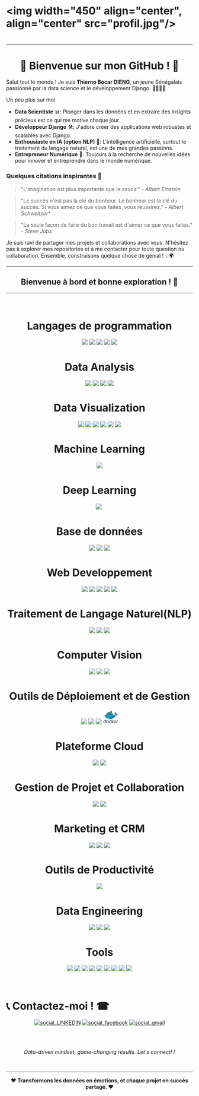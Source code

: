 # <img width="450" align="center", align="center" src="profil.jpg"/>

#
 



<!-- #
 
<p align="center"><img src="https://cdn.rawgit.com/sindresorhus/awesome/d7305f38d29fed78fa85652e3a63e154dd8e8829/media/badge.svg"/></p> -->

________
<p  align="center">

<h1 align="center">🌟 Bienvenue sur mon GitHub ! 🌟</h1>

Salut tout le monde ! Je suis <strong>Thierno Bocar DIENG</strong>, un jeune Sénégalais passionné par la data science et le développement Django. 👨🏾‍💻✨ <br>

 Un peu plus sur moi

- **Data Scientiste** 📊: Plonger dans les données et en extraire des insights précieux est ce qui me motive chaque jour. 
- **Développeur Django** 🛠️: J'adore créer des applications web robustes et scalables avec Django.
- **Enthousiaste en IA (option NLP)** 🤖: L'intelligence artificielle, surtout le traitement du langage naturel, est une de mes grandes passions.
- **Entrepreneur Numérique** 🚀: Toujours à la recherche de nouvelles idées pour innover et entreprendre dans le monde numérique.

### Quelques citations inspirantes 🌟

> "L'imagination est plus importante que le savoir." - *Albert Einstein*

> "Le succès n'est pas la clé du bonheur. Le bonheur est la clé du succès. Si vous aimez ce que vous faites, vous réussirez." - *Albert Schweitzer**

> "La seule façon de faire du bon travail est d'aimer ce que vous faites." - *Steve Jobs*

Je suis ravi de partager mes projets et collaborations avec vous. N'hésitez pas à explorer mes repositories et à me contacter pour toute question ou collaboration. Ensemble, construisons quelque chose de génial ! 💡🌍

---

<h2 align="center">Bienvenue à bord et bonne exploration ! 🚀</h2>

---
</p>


<br/>



<div align="center">
<h1>Langages de programmation</h1>

<img width="40" src="https://raw.githubusercontent.com/gilbarbara/logos/master/logos/javascript.svg"/>
<img width="40" src="https://cdn.svgporn.com/logos/java.svg"/>
<img width="40" src="https://cdn.svgporn.com/logos/python.svg"/>
<img width="40" src="https://th.bing.com/th/id/R.88eef2c4956cf1d9ffbb00a2059d9dd6?rik=5ZFdZ5LrTEaavw&pid=ImgRaw&r=0"/> 
<img width="60" src="https://rud.is/b/wp-content/uploads/2016/02/RStudio.png"/><br>
</div>

<div align="center">
 <h1>Data Analysis</h1>
 <img width="60" src="https://upload.wikimedia.org/wikipedia/commons/1/1a/NumPy_logo.svg"/>
 <img width="60" src="https://upload.wikimedia.org/wikipedia/commons/e/ed/Pandas_logo.svg"/>
 <img width="60" src="https://upload.wikimedia.org/wikipedia/commons/8/8d/Microsoft_Excel_Logo_%282013-2019%29.svg"/>
 <img width="60" src="https://upload.wikimedia.org/wikipedia/commons/b/b2/SCIPY_2.svg"/><br>
 </div>

<div align="center">
 <h1>Data Visualization</h1>
 <img width="60" src="https://upload.wikimedia.org/wikipedia/commons/8/84/Matplotlib_icon.svg"/>
 <img width="60" src="https://github.com/gilbarbara/logos/blob/main/logos/seaborn-icon.svg"/>
 <img width="60" src="https://upload.wikimedia.org/wikipedia/commons/8/8d/Microsoft_Excel_Logo_%282013-2019%29.svg"/>
 <img width="60" src="https://th.bing.com/th/id/OIP.shGOhtIdDvsjExQmrHOqXwHaEK?rs=1&pid=ImgDetMain"/>
 <img width="60" src="https://img.icons8.com/?size=100&id=9Kvi1p1F0tUo&format=png&color=000000"/>
 <img width="60" src=" https://th.bing.com/th/id/OIP.RJqwnRwzFT4xWx20C2WcjgHaDt?rs=1&pid=ImgDetMain"/><br>
</div>

 <div align="center">
  <h1>Machine Learning</h1>
  <img width="60" src="https://upload.wikimedia.org/wikipedia/commons/0/05/Scikit_learn_logo_small.svg"/><br>
 </div>

 <div align="center">
  <h1>Deep Learning</h1>
  <img width="40" src="https://upload.wikimedia.org/wikipedia/commons/2/2d/Tensorflow_logo.svg"/>
  <img widh="40" scr="https://upload.wikimedia.org/wikipedia/commons/1/10/PyTorch_logo_icon.svg"><br>
 </div>

  <div align="center">
  <h1>Base de données</h1>
  <img width="80" src="https://upload.wikimedia.org/wikipedia/commons/d/dc/Mongodb-icon.svg"/>
  <img width="80" src="https://th.bing.com/th/id/OIP.qW3VoyfQyClWWtpndyPQXAHaHr?rs=1&pid=ImgDetMain"/>
  <img width="80" src="https://img2.thaipng.com/20180611/pur/kisspng-microsoft-sql-server-microsoft-azure-sql-database-5b1f2919b40ab5.5565598815287687937375.jpg"/><br>
 </div>

  <div align="center">
  <h1>Web Developpement</h1>
  <img width="40" src="https://cdn.svgporn.com/logos/django-icon.svg"/>
  <img width="40" src="https://cdn.svgporn.com/logos/wordpress-icon.svg"/>
  <img width="40" src="https://cdn.svgporn.com/logos/bootstrap.svg"/>
  <img width="60" src="https://upload.wikimedia.org/wikipedia/commons/3/3c/Flask_logo.svg"/>
  <img width="40" src="https://cdn.svgporn.com/logos/figma.svg"/><br>
 </div>

  <div align="center">
  <h1>Traitement de Langage Naturel(NLP)</h1>
  <img width="60" src="https://upload.wikimedia.org/wikipedia/commons/8/88/SpaCy_logo.svg"/>
  <img width="60" src="https://upload.wikimedia.org/wikipedia/commons/4/4d/OpenAI_Logo.svg"/>
  <img width="60" src="https://th.bing.com/th/id/OIP.M1ZNAilbmHPAEqwF5-9RSwHaBu?rs=1&pid=ImgDetMain"/><br>
 </div>

<div align="center">
  <h1>Computer Vision</h1>
  <img width="60" src="https://upload.wikimedia.org/wikipedia/commons/3/32/OpenCV_Logo_with_text_svg_version.svg"/>
  <img width="60" src="https://upload.wikimedia.org/wikipedia/commons/a/ae/Keras_logo.svg"/>
  <img width="60" src="https://upload.wikimedia.org/wikipedia/commons/4/45/OpenVINO_logo.svg"/><br>
 </div>

<div align="center">
  <h1>Outils de Déploiement et de Gestion</h1>
  <img width="60" src="https://upload.wikimedia.org/wikipedia/commons/3/3f/Git_icon.svg"/>
  <img width="60" src="https://upload.wikimedia.org/wikipedia/commons/3/35/GitLab_icon.svg"/>
  <img width="60" src="https://upload.wikimedia.org/wikipedia/commons/e/ec/Heroku_logo.svg"/>
  <img src="https://raw.githubusercontent.com/devicons/devicon/master/icons/docker/docker-original-wordmark.svg" alt="docker" width="40" height="40"/><br>
 </div>

 <div align="center">
  <h1>Plateforme Cloud</h1>
  <img width="60" src="https://www.clipartkey.com/mpngs/m/169-1697212_amazon-aws-aws-svg.png"/>
  <img width="60" src="https://th.bing.com/th/id/OIP.sJHsud-TUY_A34AbNJHYCQHaHa?rs=1&pid=ImgDetMain"/><br>
 </div>

<div align="center">
 <h1>Gestion de Projet et Collaboration</h1>
 <img width="60" src="https://www.svgrepo.com/show/303635/trello-logo.svg"/>
 <img width="90" src="https://upload.wikimedia.org/wikipedia/commons/d/d5/Slack_icon_2019.svg"/><br>
</div>

<div align="center">
 <h1>Marketing et CRM</h1>
 <img width="40" src="https://cdn.svgporn.com/logos/google-analytics.svg"/>
 <img width="90" src="https://upload.wikimedia.org/wikipedia/commons/3/3f/HubSpot_Logo.svg"/>
 <img width="80" src="https://img.icons8.com/?size=100&id=rGFIfTXH5cHM&format=png&color=000000"/><br>
</div>

<div align="center">
 <h1>Outils de Productivité</h1>
 <img width="80" src="https://upload.wikimedia.org/wikipedia/commons/e/e9/Notion-logo.svg"/><br>
</div>

<div align="center">
 <h1>Data Engineering</h1>
 <img width="60" src="https://upload.wikimedia.org/wikipedia/commons/9/97/Talend_logo.svg"/>
 <img width="60" src="https://upload.wikimedia.org/wikipedia/commons/0/0e/Hadoop_logo.svg"/>
 <img width="40" src="https://upload.wikimedia.org/wikipedia/commons/f/f3/Apache_Spark_logo.svg"/><br>

<div align="center">
 <h1>Tools</h1>
 <img width="80" src="https://upload.wikimedia.org/wikipedia/commons/3/38/Jupyter_logo.svg"/>
 <img width="60" src="https://upload.wikimedia.org/wikipedia/commons/d/d0/Google_Colaboratory_SVG_Logo.svg"/>
 <img width="80" src="https://upload.wikimedia.org/wikipedia/commons/3/38/Jupyter_logo.svg"/>
 <img width="80" src="https://upload.wikimedia.org/wikipedia/commons/1/1d/PyCharm_Icon.svg"/>
 <img width="40" src="https://www.svgrepo.com/show/303229/microsoft-sql-server-logo.svg"/>
 <img width="40" src="https://cdn.svgporn.com/logos/visual-studio-code.svg"/>
 <img width="40" src="https://static-00.iconduck.com/assets.00/windows-icon-512x512-mjan7d78.png"/>
 <img width="40" src="https://th.bing.com/th/id/OIP.XRtaAx7x5QdDVIyYgj20DAAAAA?rs=1&pid=ImgDetMain"/>
 <img width="80" src="https://cdn.svgporn.com/logos/terminal.svg"/><br>
</div>

<br>
<br>
<h1 align="left">📞 Contactez-moi ! ☎</h1>
<p align="center">
<a href="https://www.linkedin.com/in/%F0%9D%91%BB%F0%9D%92%89%F0%9D%92%8A%F0%9D%92%86%F0%9D%92%93%F0%9D%92%8F%F0%9D%92%90-%F0%9D%91%A9%F0%9D%92%90%F0%9D%92%84%F0%9D%92%82%F0%9D%92%93-%F0%9D%91%AB%F0%9D%91%B0%F0%9D%91%AC%F0%9D%91%B5%F0%9D%91%AE-2926b219b/"><img src="https://img.shields.io/badge/LINKEDIN-@diengwinz-0e76a8?style=for-the-badge&logo=linkedin&logoColor=0e76a8&logoWidth=25" alt="social_LINKEDIN"/></a>
<a href="https://facebook.com/diengwinz"><img src="https://img.shields.io/badge/FACEBOOK-@diengwinz-4267B2?style=for-the-badge&logo=facebook&logoColor=4267B2&logoWidth=25" alt="social_facebook"></a>
<a href="mailto:tdieng591@gmail.com"><img src="https://img.shields.io/badge/GMAIL-@diengwinz-B23121?style=for-the-badge&logo=gmail&logoColor=B23121&logoWidth=25" alt="social_gmail"></a>

</p>

<br/>
<br/>

*Data-driven mindset, game-changing results. Let's connect! !*

<br/>


______________________________________________________
**❤ Transformons les données en émotions, et chaque projet en succès partagé. ❤**

